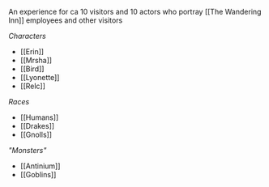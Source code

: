 An experience for ca 10 visitors and 10 actors who portray [[The Wandering Inn]] employees and other visitors

*Characters*
* [[Erin]]
* [[Mrsha]]
* [[Bird]]
* [[Lyonette]]
* [[Relc]]

*Races*
* [[Humans]]
* [[Drakes]]
* [[Gnolls]]

*"Monsters"*
* [[Antinium]]
* [[Goblins]]

